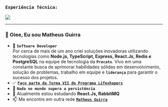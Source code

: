 


### `Experiência Técnica:`
<p align="start">
    <img src="https://www.aikonbox.com.br/icons?i=javascript,typescript,nodejs,nestjs,expressjs,docker,prisma&t=40" />
</p>
<hr>

### 👋 Oiee, Eu sou Matheus Guirra
- 💎  **`Software Developer`** <br>
Por cerca de mais de um ano criei soluções inovadoras utilizando tecnologias como **Node.js, TypeScript, Express, React.Js, Redis e PostgreSQL** na equipe de tecnologia da **`Precato`**. Vivo em uma constante busca de aprimorar habilidades sólidas em desenvolvimento, solução de problemas, trabalho em equipe e **`liderança`** para garantir o sucesso dos projetos.
- ✅ <a href="https://www.instagram.com/lifeshapebrasil/">**`Faço parte da Turma VII do Programa Lifeshapers`**</a> 
- 👀 **`Nada no mundo supera a persistência`**
- 🌱 Atualmente estou estudando **React.Js, RabbitMQ**
- 📫 Me encontre em outra rede <a href="https://www.linkedin.com/in/matheus-guirra-9192a3224/">**`Matheus Guirra`**</a>



<!---
guirra-byte/guirra-byte is a ✨ special ✨ repository because its `README.md` (this file) appears on your GitHub profile.
You can click the Preview link to take a look at your changes.

div
--->
